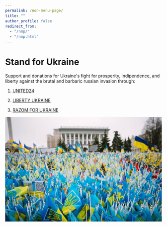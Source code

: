 ```yaml
---
permalink: /non-menu-page/
title: ""
author_profile: false
redirect_from: 
  - "/nmp/"
  - "/nmp.html"
---
```


Stand for Ukraine
==

Support and donations for Ukraine's fight for prosperity, indipendence, and liberty against the brutal and barbaric russian invasion through:

1) [UNITED24](https://u24.gov.ua/)

2) [LIBERTY UKRAINE](https://www.libertyukraine.org/)

3) [RAZOM FOR UKRAINE](https://www.razomforukraine.org/donate/)

![Profile Picture](/images/ukraineflags.jpeg)
